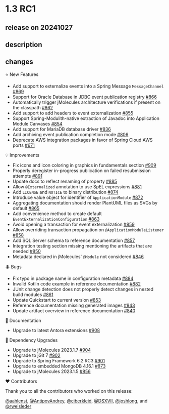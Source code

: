 # 1.3 RC1

## release on 20241027

## description

## changes

⭐ New Features

* Add support to externalize events into a Spring Message <code>MessageChannel</code> <a href="https://github.com/spring-projects/spring-modulith/pull/869" data-hovercard-type="pull_request" data-hovercard-url="/spring-projects/spring-modulith/pull/869/hovercard">#869</a>
* Support for Oracle Database in JDBC event publication registry <a href="https://github.com/spring-projects/spring-modulith/issues/866" data-hovercard-type="issue" data-hovercard-url="/spring-projects/spring-modulith/issues/866/hovercard">#866</a>
* Automatically trigger jMolecules architecture verifications if present on the classpath <a href="https://github.com/spring-projects/spring-modulith/issues/862" data-hovercard-type="issue" data-hovercard-url="/spring-projects/spring-modulith/issues/862/hovercard">#862</a>
* Add support to add headers to event externalization <a href="https://github.com/spring-projects/spring-modulith/issues/855" data-hovercard-type="issue" data-hovercard-url="/spring-projects/spring-modulith/issues/855/hovercard">#855</a>
* Support Spring-Modulith-native extraction of Javadoc into Application Module Canvases <a href="https://github.com/spring-projects/spring-modulith/issues/854" data-hovercard-type="issue" data-hovercard-url="/spring-projects/spring-modulith/issues/854/hovercard">#854</a>
* Add support for MariaDB database driver <a href="https://github.com/spring-projects/spring-modulith/issues/836" data-hovercard-type="issue" data-hovercard-url="/spring-projects/spring-modulith/issues/836/hovercard">#836</a>
* Add archiving event publication completion mode <a href="https://github.com/spring-projects/spring-modulith/issues/806" data-hovercard-type="issue" data-hovercard-url="/spring-projects/spring-modulith/issues/806/hovercard">#806</a>
* Deprecate AWS integration packages in favor of Spring Cloud AWS ports <a href="https://github.com/spring-projects/spring-modulith/issues/671" data-hovercard-type="issue" data-hovercard-url="/spring-projects/spring-modulith/issues/671/hovercard">#671</a>

💡 Improvements

* Fix icons and icon coloring in graphics in fundamentals section <a href="https://github.com/spring-projects/spring-modulith/issues/909" data-hovercard-type="issue" data-hovercard-url="/spring-projects/spring-modulith/issues/909/hovercard">#909</a>
* Properly deregister in-progress publication on failed resubmission attempts <a href="https://github.com/spring-projects/spring-modulith/issues/891" data-hovercard-type="issue" data-hovercard-url="/spring-projects/spring-modulith/issues/891/hovercard">#891</a>
* Update docs to reflect renaming of property <a href="https://github.com/spring-projects/spring-modulith/pull/885" data-hovercard-type="pull_request" data-hovercard-url="/spring-projects/spring-modulith/pull/885/hovercard">#885</a>
* Allow <code>@Externalized</code> annotation to use SpEL expressions <a href="https://github.com/spring-projects/spring-modulith/issues/881" data-hovercard-type="issue" data-hovercard-url="/spring-projects/spring-modulith/issues/881/hovercard">#881</a>
* Add <code>LICENSE</code> and <code>NOTICE</code> to binary distribution <a href="https://github.com/spring-projects/spring-modulith/issues/874" data-hovercard-type="issue" data-hovercard-url="/spring-projects/spring-modulith/issues/874/hovercard">#874</a>
* Introduce value object for identifier of <code>ApplicationModule</code> <a href="https://github.com/spring-projects/spring-modulith/issues/872" data-hovercard-type="issue" data-hovercard-url="/spring-projects/spring-modulith/issues/872/hovercard">#872</a>
* Aggregating documentation should render PlantUML files as SVGs by default <a href="https://github.com/spring-projects/spring-modulith/issues/865" data-hovercard-type="issue" data-hovercard-url="/spring-projects/spring-modulith/issues/865/hovercard">#865</a>
* Add convenience method to create default <code>EventExternalizationConfiguration</code> <a href="https://github.com/spring-projects/spring-modulith/issues/863" data-hovercard-type="issue" data-hovercard-url="/spring-projects/spring-modulith/issues/863/hovercard">#863</a>
* Avoid opening a transaction for event externalization <a href="https://github.com/spring-projects/spring-modulith/issues/859" data-hovercard-type="issue" data-hovercard-url="/spring-projects/spring-modulith/issues/859/hovercard">#859</a>
* Allow overriding transaction propagation on <code>@ApplicationModuleListener</code> <a href="https://github.com/spring-projects/spring-modulith/issues/858" data-hovercard-type="issue" data-hovercard-url="/spring-projects/spring-modulith/issues/858/hovercard">#858</a>
* Add SQL Server schema to reference documentation <a href="https://github.com/spring-projects/spring-modulith/issues/857" data-hovercard-type="issue" data-hovercard-url="/spring-projects/spring-modulith/issues/857/hovercard">#857</a>
* Integration testing section missing mentioning the artifacts that are needed <a href="https://github.com/spring-projects/spring-modulith/issues/850" data-hovercard-type="issue" data-hovercard-url="/spring-projects/spring-modulith/issues/850/hovercard">#850</a>
* Metadata declared in jMolecules' <code>@Module</code> not considered <a href="https://github.com/spring-projects/spring-modulith/issues/846" data-hovercard-type="issue" data-hovercard-url="/spring-projects/spring-modulith/issues/846/hovercard">#846</a>

🪲 Bugs

* Fix typo in package name in configuration metadata <a href="https://github.com/spring-projects/spring-modulith/pull/884" data-hovercard-type="pull_request" data-hovercard-url="/spring-projects/spring-modulith/pull/884/hovercard">#884</a>
* Invalid Kotlin code example in reference documentation <a href="https://github.com/spring-projects/spring-modulith/issues/882" data-hovercard-type="issue" data-hovercard-url="/spring-projects/spring-modulith/issues/882/hovercard">#882</a>
* JUnit change detection does not properly detect changes in nested build modules <a href="https://github.com/spring-projects/spring-modulith/issues/861" data-hovercard-type="issue" data-hovercard-url="/spring-projects/spring-modulith/issues/861/hovercard">#861</a>
* Update Quickstart to current version <a href="https://github.com/spring-projects/spring-modulith/pull/853" data-hovercard-type="pull_request" data-hovercard-url="/spring-projects/spring-modulith/pull/853/hovercard">#853</a>
* Reference documentation missing generated images <a href="https://github.com/spring-projects/spring-modulith/issues/843" data-hovercard-type="issue" data-hovercard-url="/spring-projects/spring-modulith/issues/843/hovercard">#843</a>
* Update artifact overview in reference documentation <a href="https://github.com/spring-projects/spring-modulith/issues/840" data-hovercard-type="issue" data-hovercard-url="/spring-projects/spring-modulith/issues/840/hovercard">#840</a>

📖 Documentation

* Upgrade to latest Antora extensions <a href="https://github.com/spring-projects/spring-modulith/issues/908" data-hovercard-type="issue" data-hovercard-url="/spring-projects/spring-modulith/issues/908/hovercard">#908</a>

🔨 Dependency Upgrades

* Upgrade to jMolecules 2023.1.7 <a href="https://github.com/spring-projects/spring-modulith/issues/904" data-hovercard-type="issue" data-hovercard-url="/spring-projects/spring-modulith/issues/904/hovercard">#904</a>
* Upgrade to jGit 7 <a href="https://github.com/spring-projects/spring-modulith/issues/902" data-hovercard-type="issue" data-hovercard-url="/spring-projects/spring-modulith/issues/902/hovercard">#902</a>
* Upgrade to Spring Framework 6.2 RC3 <a href="https://github.com/spring-projects/spring-modulith/issues/901" data-hovercard-type="issue" data-hovercard-url="/spring-projects/spring-modulith/issues/901/hovercard">#901</a>
* Upgrade to embedded MongoDB 4.16.1 <a href="https://github.com/spring-projects/spring-modulith/issues/873" data-hovercard-type="issue" data-hovercard-url="/spring-projects/spring-modulith/issues/873/hovercard">#873</a>
* Upgrade to jMolecules 2023.1.5 <a href="https://github.com/spring-projects/spring-modulith/issues/856" data-hovercard-type="issue" data-hovercard-url="/spring-projects/spring-modulith/issues/856/hovercard">#856</a>

❤️ Contributors

Thank you to all the contributors who worked on this release:

<a class="user-mention notranslate" data-hovercard-type="user" data-hovercard-url="/users/aahlenst/hovercard" data-octo-click="hovercard-link-click" data-octo-dimensions="link_type:self" href="https://github.com/aahlenst">@aahlenst</a>, <a class="user-mention notranslate" data-hovercard-type="user" data-hovercard-url="/users/AntipovAndrey/hovercard" data-octo-click="hovercard-link-click" data-octo-dimensions="link_type:self" href="https://github.com/AntipovAndrey">@AntipovAndrey</a>, <a class="user-mention notranslate" data-hovercard-type="user" data-hovercard-url="/users/ciberkleid/hovercard" data-octo-click="hovercard-link-click" data-octo-dimensions="link_type:self" href="https://github.com/ciberkleid">@ciberkleid</a>, <a class="user-mention notranslate" data-hovercard-type="user" data-hovercard-url="/users/DSXVII/hovercard" data-octo-click="hovercard-link-click" data-octo-dimensions="link_type:self" href="https://github.com/DSXVII">@DSXVII</a>, <a class="user-mention notranslate" data-hovercard-type="user" data-hovercard-url="/users/joshlong/hovercard" data-octo-click="hovercard-link-click" data-octo-dimensions="link_type:self" href="https://github.com/joshlong">@joshlong</a>, and <a class="user-mention notranslate" data-hovercard-type="user" data-hovercard-url="/users/rweisleder/hovercard" data-octo-click="hovercard-link-click" data-octo-dimensions="link_type:self" href="https://github.com/rweisleder">@rweisleder</a>

